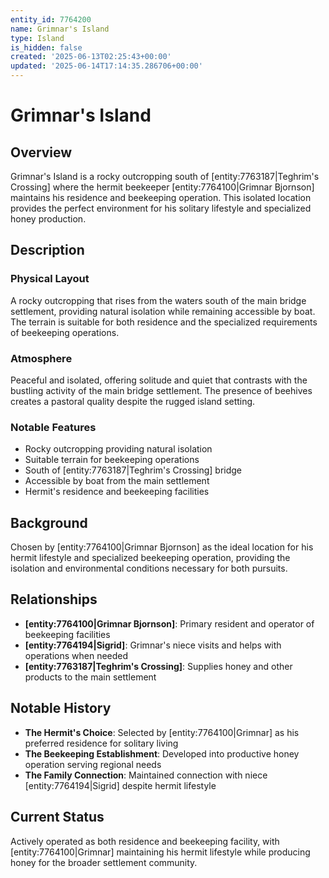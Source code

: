 ```yaml
---
entity_id: 7764200
name: Grimnar's Island
type: Island
is_hidden: false
created: '2025-06-13T02:25:43+00:00'
updated: '2025-06-14T17:14:35.286706+00:00'
---
```


# Grimnar's Island

## Overview

Grimnar's Island is a rocky outcropping south of [entity:7763187|Teghrim's Crossing] where the hermit beekeeper [entity:7764100|Grimnar Bjornson] maintains his residence and beekeeping operation. This isolated location provides the perfect environment for his solitary lifestyle and specialized honey production.

## Description

### Physical Layout

A rocky outcropping that rises from the waters south of the main bridge settlement, providing natural isolation while remaining accessible by boat. The terrain is suitable for both residence and the specialized requirements of beekeeping operations.

### Atmosphere

Peaceful and isolated, offering solitude and quiet that contrasts with the bustling activity of the main bridge settlement. The presence of beehives creates a pastoral quality despite the rugged island setting.

### Notable Features

- Rocky outcropping providing natural isolation
- Suitable terrain for beekeeping operations
- South of [entity:7763187|Teghrim's Crossing] bridge
- Accessible by boat from the main settlement
- Hermit's residence and beekeeping facilities

## Background

Chosen by [entity:7764100|Grimnar Bjornson] as the ideal location for his hermit lifestyle and specialized beekeeping operation, providing the isolation and environmental conditions necessary for both pursuits.

## Relationships

- **[entity:7764100|Grimnar Bjornson]**: Primary resident and operator of beekeeping facilities
- **[entity:7764194|Sigrid]**: Grimnar's niece visits and helps with operations when needed
- **[entity:7763187|Teghrim's Crossing]**: Supplies honey and other products to the main settlement

## Notable History

- **The Hermit's Choice**: Selected by [entity:7764100|Grimnar] as his preferred residence for solitary living
- **The Beekeeping Establishment**: Developed into productive honey operation serving regional needs
- **The Family Connection**: Maintained connection with niece [entity:7764194|Sigrid] despite hermit lifestyle

## Current Status

Actively operated as both residence and beekeeping facility, with [entity:7764100|Grimnar] maintaining his hermit lifestyle while producing honey for the broader settlement community.